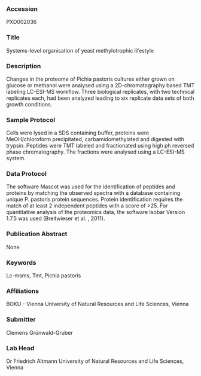 ### Accession
PXD002036

### Title
Systems-level organisation of yeast methylotrophic lifestyle

### Description
Changes in the proteome of Pichia pastoris cultures either grown on glucose or methanol were analysed using a 2D-chromatography based TMT labeling LC-ESI-MS workflow. Three biological replicates, with two technical replicates each, had been analyzed leading to six replicate data sets of both growth conditions.

### Sample Protocol
Cells were lysed in a SDS containing buffer, proteins were MeOH/chloroform precipitated, carbamidomethylated and digested with trypsin. Peptides were TMT labeled and fractionated using high ph reversed phase chromatography. The fractions were analysed using a LC-ESI-MS system.

### Data Protocol
The software Mascot was used for the identification of peptides and proteins by matching the observed spectra with a database containing unique P. pastoris protein sequences. Protein identification requires the match of at least 2 independent peptides with a score of >25. For quantitative analysis of the proteomics data, the software Isobar Version 1.7.5 was used (Breitwieser et al. , 2011).

### Publication Abstract
None

### Keywords
Lc-msms, Tmt, Pichia pastoris

### Affiliations
BOKU - Vienna
University of Natural Resources and Life Sciences, Vienna

### Submitter
Clemens Grünwald-Gruber

### Lab Head
Dr Friedrich Altmann
University of Natural Resources and Life Sciences, Vienna


